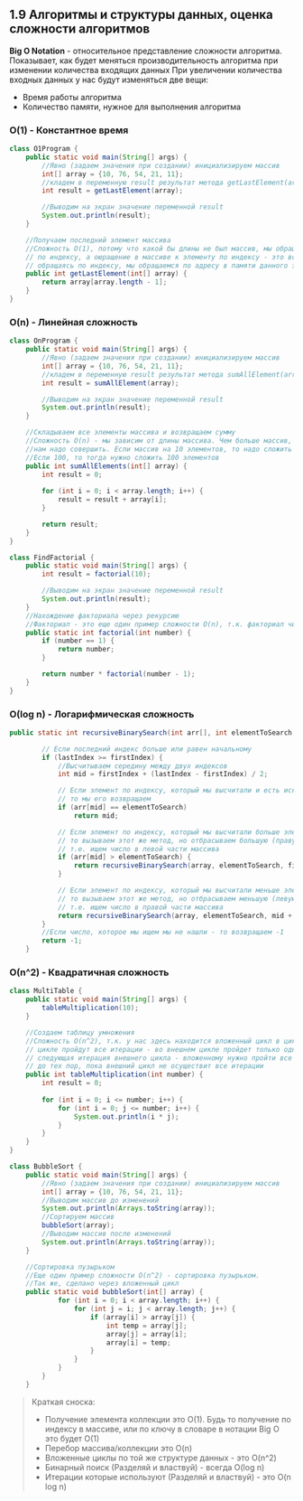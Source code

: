 ## 1.9 Алгоритмы и структуры данных, оценка сложности алгоритмов

**Big O Notation** - относительное представление сложности алгоритма. Показывает, как будет меняться производительность алгоритма при изменении количества входящих данных
При увеличении количества входных данных у нас будут изменяться две вещи:
* Время работы алгоритма
* Количество памяти, нужное для выполнения алгоритма

### О(1) - Константное время
```JAVA
class O1Program {
    public static void main(String[] args) {
        //Явно (задаем значения при создании) инициализируем массив
        int[] array = {10, 76, 54, 21, 11};
        //кладем в переменную result результат метода getLastElement(array);
        int result = getLastElement(array);

        //Выводим на экран значение переменной result
        System.out.println(result);
    }

    //Получаем последний элемент массива
    //Сложность О(1), потому что какой бы длины не был массив, мы обращаемся к элементу 
    // по индексу, а оюращение в массиве к элементу по индексу - это всегда О(1), т.к.
    // обращаясь по индексу, мы обращаемся по адресу в памяти данного элемента
    public int getLastElement(int[] array) {
        return array[array.length - 1];
    }
}
```
### О(n) - Линейная сложность
```JAVA
class OnProgram {
    public static void main(String[] args) {
        //Явно (задаем значения при создании) инициализируем массив
        int[] array = {10, 76, 54, 21, 11};
        //кладем в переменную result результат метода sumAllElement(array);
        int result = sumAllElement(array);

        //Выводим на экран значение переменной result
        System.out.println(result);
    }

    //Складываем все элементы массива и возвращаем сумму
    //Сложность О(n) - мы зависим от длины массива. Чем больше массив, тем больше действий 
    //нам надо совершить. Если массив на 10 элементов, то надо сложить 10 элементов. 
    //Если 100, то тогда нужно сложить 100 элементов
    public int sumAllElements(int[] array) {
        int result = 0;
    
        for (int i = 0; i < array.length; i++) {
            result = result + array[i];
        }

        return result;
    }
}

```

```JAVA
class FindFactorial {
    public static void main(String[] args) {
        int result = factorial(10);

        //Выводим на экран значение переменной result
        System.out.println(result);
    }
    //Нахождение факториала через рекурсию
    //Факториал - это еще один пример сложности О(n), т.к. факториал числа - это произведение всех чисел от 1 до самого числа. Отсюда - чем больше число, тем больше произведений нужно осуществить
    public static int factorial(int number) {
        if (number == 1) {
            return number;
        }

        return number * factorial(number - 1);
    }
}

```

### О(log n) - Логарифмическая сложность
```JAVA
public static int recursiveBinarySearch(int arr[], int elementToSearch, int firstIndex, int lastIndex) {

        // Если последний индекс больше или равен начальному
        if (lastIndex >= firstIndex) {
            //Высчитываем середину между двух индексов
            int mid = firstIndex + (lastIndex - firstIndex) / 2;

            // Если элемент по индексу, который мы высчитали и есть искомый элемент, 
            // то мы его возвращаем
            if (arr[mid] == elementToSearch)
                return mid;

            // Если элемент по индексу, который мы высчитали больше элемента, который мы ищем
            // то вызываем этот же метод, но отбрасываем большую (правую) половину массива
            // т.е. ищем число в левой части массива
            if (arr[mid] > elementToSearch) {
                return recursiveBinarySearch(array, elementToSearch, firstIndex, mid - 1);
            }

            // Если элемент по индексу, который мы высчитали меньше элемента, который мы ищем
            // то вызываем этот же метод, но отбрасываем меньшую (левую) половину массива
            // т.е. ищем число в правой части массива
            return recursiveBinarySearch(array, elementToSearch, mid + 1, lastIndex);
        }
        //Если число, которое мы ищем мы не нашли - то возвращаем -1
        return -1;
    }
```

### О(n^2) - Квадратичная сложность
```JAVA
class MultiTable {
    public static void main(String[] args) {
        tableMultiplication(10);
    }

    //Создаем таблицу умножения
    //Сложность O(n^2), т.к. у нас здесь находится вложенный цикл в цикле. Т.е. когда во вложенном
    // цикле пройдут все итерации - во внешнем цикле пройдет только одна. Когда запустится 
    // следующая итерация внешнего цикла - вложенному нужно пройти все итерации заново и так, 
    // до тех пор, пока внешний цикл не осуществит все итерации
    public int tableMultiplication(int number) {
        int result = 0;
    
        for (int i = 0; i <= number; i++) {
            for (int i = 0; j <= number; i++) {
                System.out.println(i * j);
            }
        }
    }
}

```

```JAVA
class BubbleSort {
    public static void main(String[] args) {
        //Явно (задаем значения при создании) инициализируем массив
        int[] array = {10, 76, 54, 21, 11};
        //Выводим массив до изменений
        System.out.println(Arrays.toString(array));
        //Сортируем массив
        bubbleSort(array);
        //Выводим массив после изменений
        System.out.println(Arrays.toString(array));
    }

    //Сортировка пузырьком
    //Еще один пример сложности O(n^2) - сортировка пузырьком. 
    //Так же, сделано через вложенный цикл
    public static void bubbleSort(int[] array) {
            for (int i = 0; i < array.length; i++) {
                for (int j = i; j < array.length; j++) {
                    if (array[i] > array[j]) {
                        int temp = array[j];
                        array[j] = array[i];
                        array[i] = temp;
                    }
                }
            }
        }
    }

```

> Краткая сноска:
> * Получение элемента коллекции это O(1). Будь то получение по индексу в массиве, или по ключу в словаре в  нотации Big O это будет O(1)
> * Перебор массива/коллекции это O(n)
> * Вложенные циклы по той же структуре данных - это O(n^2)
> * Бинарный поиск (Разделяй и властвуй) - всегда O(log n)
> * Итерации которые используют (Разделяй и властвуй) - это O(n log n)